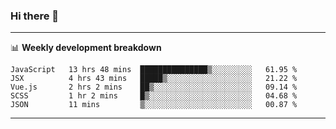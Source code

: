 ### Hi there 👋

-------

📊 **Weekly development breakdown**
<!--START_SECTION:waka-->
```text
JavaScript   13 hrs 48 mins  ███████████████▒░░░░░░░░░   61.95 % 
JSX          4 hrs 43 mins   █████▒░░░░░░░░░░░░░░░░░░░   21.22 % 
Vue.js       2 hrs 2 mins    ██▒░░░░░░░░░░░░░░░░░░░░░░   09.14 % 
SCSS         1 hr 2 mins     █▒░░░░░░░░░░░░░░░░░░░░░░░   04.68 % 
JSON         11 mins         ▒░░░░░░░░░░░░░░░░░░░░░░░░   00.87 % 
```
<!--END_SECTION:waka-->
-------

<!--
**ashish-r/ashish-r** is a ✨ _special_ ✨ repository because its `README.md` (this file) appears on your GitHub profile.

Here are some ideas to get you started:

- 🔭 I’m currently working on ...
- 🌱 I’m currently learning ...
- 👯 I’m looking to collaborate on ...
- 🤔 I’m looking for help with ...
- 💬 Ask me about ...
- 📫 How to reach me: ...
- 😄 Pronouns: ...
- ⚡ Fun fact: ...
-->
